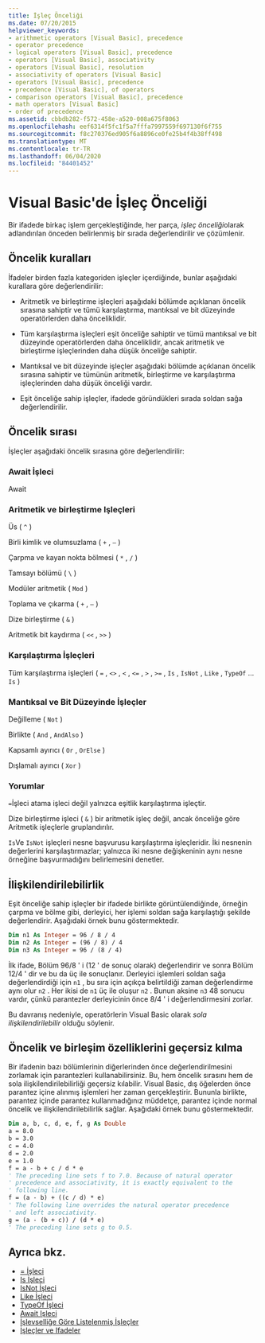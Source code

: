 ```yaml
---
title: İşleç Önceliği
ms.date: 07/20/2015
helpviewer_keywords:
- arithmetic operators [Visual Basic], precedence
- operator precedence
- logical operators [Visual Basic], precedence
- operators [Visual Basic], associativity
- operators [Visual Basic], resolution
- associativity of operators [Visual Basic]
- operators [Visual Basic], precedence
- precedence [Visual Basic], of operators
- comparison operators [Visual Basic], precedence
- math operators [Visual Basic]
- order of precedence
ms.assetid: cbbdb282-f572-458e-a520-008a675f8063
ms.openlocfilehash: eef6314f5fc1f5a7fffa7997559f697130f6f755
ms.sourcegitcommit: f8c270376ed905f6a8896ce0fe25b4f4b38ff498
ms.translationtype: MT
ms.contentlocale: tr-TR
ms.lasthandoff: 06/04/2020
ms.locfileid: "84401452"
---
```

# <a name="operator-precedence-in-visual-basic"></a>Visual Basic'de İşleç Önceliği
Bir ifadede birkaç işlem gerçekleştiğinde, her parça, *işleç önceliği*olarak adlandırılan önceden belirlenmiş bir sırada değerlendirilir ve çözümlenir.

## <a name="precedence-rules"></a>Öncelik kuralları
 İfadeler birden fazla kategoriden işleçler içerdiğinde, bunlar aşağıdaki kurallara göre değerlendirilir:

- Aritmetik ve birleştirme işleçleri aşağıdaki bölümde açıklanan öncelik sırasına sahiptir ve tümü karşılaştırma, mantıksal ve bit düzeyinde operatörlerden daha önceliklidir.

- Tüm karşılaştırma işleçleri eşit önceliğe sahiptir ve tümü mantıksal ve bit düzeyinde operatörlerden daha önceliklidir, ancak aritmetik ve birleştirme işleçlerinden daha düşük önceliğe sahiptir.

- Mantıksal ve bit düzeyinde işleçler aşağıdaki bölümde açıklanan öncelik sırasına sahiptir ve tümünün aritmetik, birleştirme ve karşılaştırma işleçlerinden daha düşük önceliği vardır.

- Eşit önceliğe sahip işleçler, ifadede göründükleri sırada soldan sağa değerlendirilir.

## <a name="precedence-order"></a>Öncelik sırası
 İşleçler aşağıdaki öncelik sırasına göre değerlendirilir:

### <a name="await-operator"></a>Await İşleci
 Await

### <a name="arithmetic-and-concatenation-operators"></a>Aritmetik ve birleştirme Işleçleri
 Üs ( `^` )

 Birli kimlik ve olumsuzlama ( `+` , `–` )

 Çarpma ve kayan nokta bölmesi ( `*` , `/` )

 Tamsayı bölümü ( `\` )

 Modüler aritmetik ( `Mod` )

 Toplama ve çıkarma ( `+` , `–` )

 Dize birleştirme ( `&` )

 Aritmetik bit kaydırma ( `<<` , `>>` )

### <a name="comparison-operators"></a>Karşılaştırma İşleçleri
 Tüm karşılaştırma işleçleri ( `=` , `<>` , `<` , `<=` , `>` , `>=` , `Is` , `IsNot` , `Like` , `TypeOf` ... `Is` )

### <a name="logical-and-bitwise-operators"></a>Mantıksal ve Bit Düzeyinde İşleçler
 Değilleme ( `Not` )

 Birlikte ( `And` , `AndAlso` )

 Kapsamlı ayırıcı ( `Or` , `OrElse` )

 Dışlamalı ayırıcı ( `Xor` )

### <a name="comments"></a>Yorumlar
 `=`İşleci atama işleci değil yalnızca eşitlik karşılaştırma işleçtir.

 Dize birleştirme işleci ( `&` ) bir aritmetik işleç değil, ancak önceliğe göre Aritmetik işleçlerle gruplandırılır.

 `Is`Ve `IsNot` işleçleri nesne başvurusu karşılaştırma işleçleridir. İki nesnenin değerlerini karşılaştırmazlar; yalnızca iki nesne değişkeninin aynı nesne örneğine başvurmadığını belirlemesini denetler.

## <a name="associativity"></a>İlişkilendirilebilirlik
 Eşit önceliğe sahip işleçler bir ifadede birlikte görüntülendiğinde, örneğin çarpma ve bölme gibi, derleyici, her işlemi soldan sağa karşılaştığı şekilde değerlendirir. Aşağıdaki örnek bunu göstermektedir.

```vb
Dim n1 As Integer = 96 / 8 / 4
Dim n2 As Integer = (96 / 8) / 4
Dim n3 As Integer = 96 / (8 / 4)
```

 İlk ifade, Bölüm 96/8 ' i (12 ' de sonuç olarak) değerlendirir ve sonra Bölüm 12/4 ' dir ve bu da üç ile sonuçlanır. Derleyici işlemleri soldan sağa değerlendirdiği için `n1` , bu sıra için açıkça belirtildiği zaman değerlendirme aynı olur `n2` . Her ikisi de `n1` üç ile oluşur `n2` . Bunun aksine `n3` 48 sonucu vardır, çünkü parantezler derleyicinin önce 8/4 ' i değerlendirmesini zorlar.

 Bu davranış nedeniyle, operatörlerin Visual Basic olarak *sola ilişkilendirilebilir* olduğu söylenir.

## <a name="overriding-precedence-and-associativity"></a>Öncelik ve birleşim özelliklerini geçersiz kılma
 Bir ifadenin bazı bölümlerinin diğerlerinden önce değerlendirilmesini zorlamak için parantezleri kullanabilirsiniz. Bu, hem öncelik sırasını hem de sola ilişkilendirilebilirliği geçersiz kılabilir. Visual Basic, dış öğelerden önce parantez içine alınmış işlemleri her zaman gerçekleştirir. Bununla birlikte, parantez içinde parantez kullanmadığınız müddetçe, parantez içinde normal öncelik ve ilişkilendirilebilirlik sağlar. Aşağıdaki örnek bunu göstermektedir.

```vb
Dim a, b, c, d, e, f, g As Double
a = 8.0
b = 3.0
c = 4.0
d = 2.0
e = 1.0
f = a - b + c / d * e
' The preceding line sets f to 7.0. Because of natural operator
' precedence and associativity, it is exactly equivalent to the
' following line.
f = (a - b) + ((c / d) * e)
' The following line overrides the natural operator precedence
' and left associativity.
g = (a - (b + c)) / (d * e)
' The preceding line sets g to 0.5.
```

## <a name="see-also"></a>Ayrıca bkz.

- [= İşleci](assignment-operator.md)
- [Is İşleci](is-operator.md)
- [IsNot İşleci](isnot-operator.md)
- [Like İşleci](like-operator.md)
- [TypeOf İşleci](typeof-operator.md)
- [Await Işleci](await-operator.md)
- [İşlevselliğe Göre Listelenmiş İşleçler](operators-listed-by-functionality.md)
- [İşleçler ve Ifadeler](../../programming-guide/language-features/operators-and-expressions/index.md)

